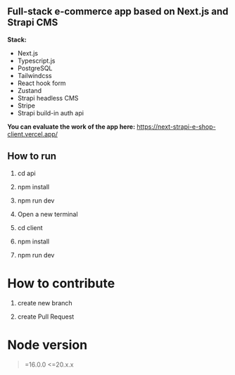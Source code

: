 ## Full-stack e-commerce app based on Next.js and Strapi CMS

**Stack:**
- Next.js
- Typescript.js
- PostgreSQL
- Tailwindcss
- React hook form
- Zustand
- Strapi headless CMS
- Stripe
- Strapi build-in auth api

**You can evaluate the work of the app here:** https://next-strapi-e-shop-client.vercel.app/

## How to run

1. cd api

2. npm install

3. npm run dev

4. Open a new terminal

5. cd client

6. npm install

7. npm run dev

# How to contribute

1. create new branch

2. create Pull Request

# Node version

>=16.0.0 <=20.x.x